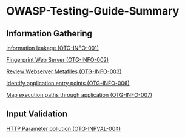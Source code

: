 # OWASP-Testing-Guide-Summary

## Information Gathering
[information leakage (OTG-INFO-001)](https://github.com/0x3h4b/OWASP-Testing-Guide-Summary/blob/main/OTG-INFO/Conduct%20search%20engine%20discovery-reconnaissance%20for%20information%20leakage%20(OTG-INFO-001).md)

[Fingerprint Web Server (OTG-INFO-002)](https://github.com/0x3h4b/OWASP-Testing-Guide-Summary/blob/main/OTG-INFO/Fingerprint%20Web%20Server%20(OTG-INFO-002).md)

[Review Webserver Metafiles (OTG-INFO-003)](https://github.com/0x3h4b/OWASP-Testing-Guide-Summary/blob/main/OTG-INFO/Review%20Webserver%20Metafiles%20for%20Information%20Leakage%20(OTG-INFO-003).md)

[Identify application entry points (OTG-INFO-006)](https://github.com/0x3h4b/OWASP-Testing-Guide-Summary/blob/main/OTG-INFO/Identify%20application%20entry%20points%20(OTG-INFO-006).md)

[Map execution paths through application (OTG-INFO-007)](https://github.com/0x3h4b/OWASP-Testing-Guide-Summary/blob/main/OTG-INFO/Map%20execution%20paths%20through%20application%20(OTG-INFO-007).md)

## Input Validation
[HTTP Parameter pollution (OTG-INPVAL-004)](https://github.com/0x3h4b/OWASP-Testing-Guide-Summary/blob/main/OTG-INPVAL/HTTP%20Parameter%20pollution%20(OTG-INPVAL-004).md)
